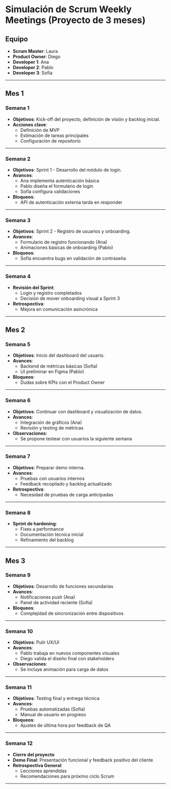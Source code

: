 # Simulación de Scrum Weekly Meetings (Proyecto de 3 meses)

## Equipo
- **Scrum Master**: Laura
- **Product Owner**: Diego
- **Developer 1**: Ana
- **Developer 2**: Pablo
- **Developer 3**: Sofía

---

## Mes 1

### Semana 1
- **Objetivos**: Kick-off del proyecto, definición de visión y backlog inicial.
- **Acciones clave**:
  - Definición de MVP
  - Estimación de tareas principales
  - Configuración de repositorio

---

### Semana 2
- **Objetivos**: Sprint 1 - Desarrollo del módulo de login.
- **Avances**:
  - Ana implementa autenticación básica
  - Pablo diseña el formulario de login
  - Sofía configura validaciones
- **Bloqueos**:
  - API de autenticación externa tarda en responder

---

### Semana 3
- **Objetivos**: Sprint 2 - Registro de usuarios y onboarding.
- **Avances**:
  - Formulario de registro funcionando (Ana)
  - Animaciones básicas de onboarding (Pablo)
- **Bloqueos**:
  - Sofía encuentra bugs en validación de contraseña

---

### Semana 4
- **Revisión del Sprint**:
  - Login y registro completados
  - Decisión de mover onboarding visual a Sprint 3
- **Retrospectiva**:
  - Mejora en comunicación asincrónica

---

## Mes 2

### Semana 5
- **Objetivos**: Inicio del dashboard del usuario.
- **Avances**:
  - Backend de métricas básicas (Sofía)
  - UI preliminar en Figma (Pablo)
- **Bloqueos**:
  - Dudas sobre KPIs con el Product Owner

---

### Semana 6
- **Objetivos**: Continuar con dashboard y visualización de datos.
- **Avances**:
  - Integración de gráficos (Ana)
  - Revisión y testing de métricas
- **Observaciones**:
  - Se propone testear con usuarios la siguiente semana

---

### Semana 7
- **Objetivos**: Preparar demo interna.
- **Avances**:
  - Pruebas con usuarios internos
  - Feedback recopilado y backlog actualizado
- **Retrospectiva**:
  - Necesidad de pruebas de carga anticipadas

---

### Semana 8
- **Sprint de hardening**:
  - Fixes a performance
  - Documentación técnica inicial
  - Refinamiento del backlog

---

## Mes 3

### Semana 9
- **Objetivos**: Desarrollo de funciones secundarias
- **Avances**:
  - Notificaciones push (Ana)
  - Panel de actividad reciente (Sofía)
- **Bloqueos**:
  - Complejidad de sincronización entre dispositivos

---

### Semana 10
- **Objetivos**: Pulir UX/UI
- **Avances**:
  - Pablo trabaja en nuevos componentes visuales
  - Diego valida el diseño final con stakeholders
- **Observaciones**:
  - Se incluye animación para carga de datos

---

### Semana 11
- **Objetivos**: Testing final y entrega técnica
- **Avances**:
  - Pruebas automatizadas (Sofía)
  - Manual de usuario en progreso
- **Bloqueos**:
  - Ajustes de última hora por feedback de QA

---

### Semana 12
- **Cierre del proyecto**
- **Demo Final**: Presentación funcional y feedback positivo del cliente
- **Retrospectiva General**:
  - Lecciones aprendidas
  - Recomendaciones para próximo ciclo Scrum

---
